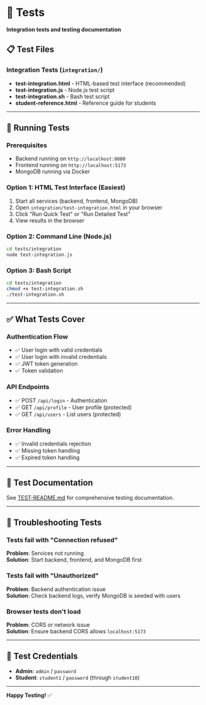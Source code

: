 # 🧪 Tests

**Integration tests and testing documentation**

## 📋 Test Files

### Integration Tests (`integration/`)
- **test-integration.html** - HTML-based test interface (recommended)
- **test-integration.js** - Node.js test script
- **test-integration.sh** - Bash test script
- **student-reference.html** - Reference guide for students

---

## 🚀 Running Tests

### Prerequisites
- Backend running on `http://localhost:8080`
- Frontend running on `http://localhost:5173`
- MongoDB running via Docker

### Option 1: HTML Test Interface (Easiest)
1. Start all services (backend, frontend, MongoDB)
2. Open `integration/test-integration.html` in your browser
3. Click "Run Quick Test" or "Run Detailed Test"
4. View results in the browser

### Option 2: Command Line (Node.js)
```bash
cd tests/integration
node test-integration.js
```

### Option 3: Bash Script
```bash
cd tests/integration
chmod +x test-integration.sh
./test-integration.sh
```

---

## ✅ What Tests Cover

### Authentication Flow
- ✅ User login with valid credentials
- ✅ User login with invalid credentials
- ✅ JWT token generation
- ✅ Token validation

### API Endpoints
- ✅ POST `/api/login` - Authentication
- ✅ GET `/api/profile` - User profile (protected)
- ✅ GET `/api/users` - List users (protected)

### Error Handling
- ✅ Invalid credentials rejection
- ✅ Missing token handling
- ✅ Expired token handling

---

## 📖 Test Documentation

See [TEST-README.md](./TEST-README.md) for comprehensive testing documentation.

---

## 🐛 Troubleshooting Tests

### Tests fail with "Connection refused"
**Problem**: Services not running  
**Solution**: Start backend, frontend, and MongoDB first

### Tests fail with "Unauthorized"
**Problem**: Backend authentication issue  
**Solution**: Check backend logs, verify MongoDB is seeded with users

### Browser tests don't load
**Problem**: CORS or network issue  
**Solution**: Ensure backend CORS allows `localhost:5173`

---

## 📝 Test Credentials

- **Admin**: `admin` / `password`
- **Student**: `student1` / `password` (through `student10`)

---

**Happy Testing!** ✅

